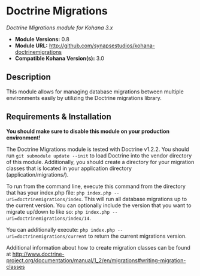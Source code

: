 # Doctrine Migrations

*Doctrine Migrations module for Kohana 3.x*

- **Module Versions:** 0.8
- **Module URL:** <http://github.com/synapsestudios/kohana-doctrinemigrations>
- **Compatible Kohana Version(s):** 3.0

## Description

This module allows for managing database migrations between multiple environments easily by
utilizing the Doctrine migrations library.

## Requirements & Installation

**You should make sure to disable this module on your production environment!**

The Doctrine Migrations module is tested with Doctrine v1.2.2. You should run
`git submodule update --init` to load Doctrine into the vendor directory of this module.
Additionally, you should create a directory for your migration classes that is located in your
application directory (application/migrations/).

To run from the command line, execute this command from the directory that has your index.php file:
`php index.php --uri=doctrinemigrations/index`.  This will run all database migrations up to the
current version. You can optionally include the version that you want to migrate up/down to like so:
`php index.php --uri=doctrinemigrations/index/14`.

You can additionally execute: `php index.php --uri=doctrinemigrations/current` to return the current
migrations version.

Additional information about how to create migration classes can be found at
<http://www.doctrine-project.org/documentation/manual/1_2/en/migrations#writing-migration-classes>
